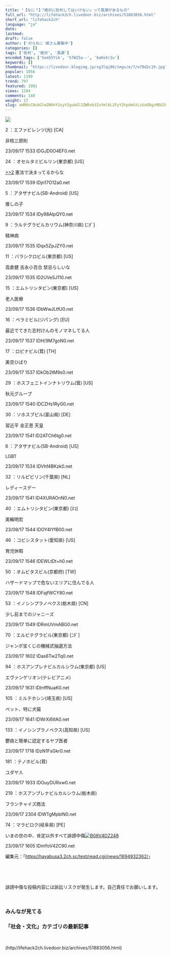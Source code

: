 ```yaml
---
title: "【なに？】「絶対に批判してはいけない」って風潮があるもの"
full_url: "http://lifehack2ch.livedoor.biz/archives/51883056.html"
short_url: "lifehack2ch"
language: "ja"
date: 
lastmod: 
draft: false
author: ['のらねこ 嫁さん募集中']
categories: []
tags: ['批判', '絶対', '風潮']
encoded_tags: ['5om55Yik', '57W25a--', '6aKo5r2u']
keywords: []
thumbnail: "https://livedoor.blogimg.jp/sg3lqj86/imgs/e/7/e78d2c19.jpg"
popular: 1056
latest: 1199
trend: 797
featured: 1991
views: 1284
comments: 148
weight: 17
slug: aHR0cC8vbGlmZWhhY2syY2gubGl2ZWRvb3IuYml6L2FyY2hpdmVzLzUxODgzMDU2Lmh0bWw=
---
```


![](https://livedoor.blogimg.jp/sg3lqj86/imgs/e/7/e78d2c19.jpg)

<div><p></p> <a name='more'></a> <p> </p> <p></p> <p class='t_name'>2 ：エファビレンツ(光) [CA]</p> <p class='r2'>非核三原則 </p><p>23/09/17 1533 IDGJD0O4EF0.net</p> <p class='t_name_res'>24 ：オセルタミビルリン(東京都) [US]</p> <p class='r4'><a href='#res_2'>>>2</a> 憲法で決まってるからな </p><p>23/09/17 1539 IDjn17O12a0.net</p> <p class='t_name'>5 ：アタザナビル(SB-Android) [US]</p> <p class='r4'>推しの子 </p><p>23/09/17 1534 IDy98AlpQY0.net</p> <p class='t_name'>9 ：ラルテグラビルカリウム(神奈川県) [ﾆﾀﾞ]</p> <p class='r4'>精神病 </p><p>23/09/17 1535 IDqx5ZpJZY0.net</p> <p class='t_name'>11 ：バラシクロビル(東京都) [US]</p> <p class='r4'>高倉健 吉永小百合 禁忌らしいな </p><p>23/09/17 1535 ID2UVe5J110.net</p> <p class='t_name'>15 ：エムトリシタビン(東京都) [US]</p> <p class='r4'>老人医療 </p><p>23/09/17 1536 IDbWwJLtfU0.net</p> <p class='t_name'>16 ：ペラミビル(ジパング) [EU]</p> <p class='r4'>最近でてきた志村けんのモノマネしてる人 </p><p>23/09/17 1537 IDH/9M7goN0.net</p> <p class='t_name'>17 ：ロピナビル(茸) [TH]</p> <p class='r4'>美空ひばり </p><p>23/09/17 1537 IDkOb2tM9s0.net</p> <p class='t_name'>29 ：ホスフェニトインナトリウム(茸) [US]</p> <p class='r4'>秋元グループ </p><p>23/09/17 1540 IDCZHs1RyG0.net</p> <p class='t_name'>30 ：ソホスブビル(富山県) [DE]</p> <p class='r4'>習近平 金正恩 天皇 </p><p>23/09/17 1541 ID2ATCh6tg0.net</p> <p class='t_name'>6 ：アタザナビル(SB-Android) [US]</p> <p class='r1'>LGBT </p><p>23/09/17 1534 IDVhf4BKzk0.net</p> <p class='t_name'>32 ：リルピビリン(千葉県) [NL]</p> <p class='r4'>レディースデー </p><p>23/09/17 1541 ID4XURAOnN0.net</p> <p class='t_name'>40 ：エムトリシタビン(東京都) [ﾇｺ]</p> <p class='r4'>美輪明宏 </p><p>23/09/17 1544 IDOY4IYfB00.net</p> <p class='t_name'>46 ：コビシスタット(愛知県) [US]</p> <p class='r4'>育児休暇 </p><p>23/09/17 1546 IDEWLtDt+h0.net</p> <p class='t_name'>50 ：オムビタスビル(京都府) [TW]</p> <p class='r4'>ハザードマップで危ないエリアに住んでる人 </p><p>23/09/17 1548 IDFajfWCY80.net</p> <p class='t_name'>53 ：イノシンプラノベクス(栃木県) [CN]</p> <p class='r4'>少し前までのジャニーズ </p><p>23/09/17 1549 IDRmUVmABG0.net</p> <p class='t_name'>70 ：エルビテグラビル(東京都) [ﾆﾀﾞ]</p> <p class='r4'>ジャンボ宝くじの機械式抽選方法 </p><p>23/09/17 1602 IDas6Tw2Tq0.net</p> <p class='t_name'>94 ：ホスアンプレナビルカルシウム(東京都) [US]</p> <p class='r4'>エヴァンゲリオン(テレビアニメ) </p><p>23/09/17 1631 IDtnffNuaK0.net</p> <p class='t_name'>105 ：ミルテホシン(埼玉県) [US]</p> <p class='r4'>ペット、特に犬猫 </p><p>23/09/17 1641 IDWrXi6tIA0.net</p> <p class='t_name'>133 ：イノシンプラノベクス(高知県) [US]</p> <p class='r4'>鬱病と簡単に認定するヤブ医者 </p><p>23/09/17 1718 IDzN1FsGkr0.net</p> <p class='t_name'>181 ：テノホビル(茸) </p> <p class='r4'>ユダヤ人 </p><p>23/09/17 1933 IDOuyDURxw0.net</p> <p class='t_name'>219 ：ホスアンプレナビルカルシウム(栃木県) </p> <p class='r4'>フランチャイズ商法 </p><p>23/09/17 2304 IDWTgMpblN0.net</p> <p class='t_name'>74 ：マラビロク(岐阜県) [PE]</p> <p class='r2'>いまの世の中、肯定以外すべて誹謗中傷<a href='https//www.amazon.co.jp/dp/B08V4DZ248/?tag=nishiky24-22' target='_blank'><img src='https//m.media-amazon.com/images/I/412qJjXRY7L._SL500_.jpg' alt='B08V4DZ248' border='0'></a> </p><p>23/09/17 1605 IDmYoV42C90.net</p> <p class='p_url'>編集元：「<a href='https//hayabusa3.2ch.sc/test/read.cgi/news/1694932362/' target='_blank'>https//hayabusa3.2ch.sc/test/read.cgi/news/1694932362/</a>」</p> <br clear='all'><p id='ad2'></p> <p> </p> <p></p> <br clear='all'> <p> </p> <p></p> <p>誹謗中傷な投稿内容には訴訟リスクが発生します。自己責任でお願いします。</p> <br clear='all'> <h3>みんなが見てる</h3> <h3>「社会・文化」カテゴリの最新記事</h3> <ul id='ldblog_related_articles_93a26ac5_10024302'></ul> <p></p> <br clear='all'> </div>

(http//lifehack2ch.livedoor.biz/archives/51883056.html)

